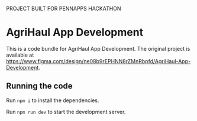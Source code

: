PROJECT BUILT FOR PENNAPPS HACKATHON 
  # AgriHaul App Development

  This is a code bundle for AgriHaul App Development. The original project is available at https://www.figma.com/design/ne08b9rEPHNN8rZMnRbpfd/AgriHaul-App-Development.

  ## Running the code

  Run `npm i` to install the dependencies.

  Run `npm run dev` to start the development server.
  
